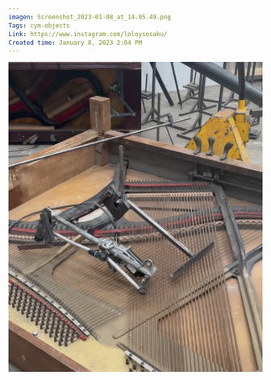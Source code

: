 ```yaml
---
imagen: Screenshot_2023-01-08_at_14.05.49.png
Tags: cym-objects
Link: https://www.instagram.com/loloysosaku/
Created time: January 8, 2023 2:04 PM
---
```

![Screenshot 2023-01-08 at 14.05.49.png](3-works/p1/Lolo%20y%20Sosaku%20445ab904deee40ecaeca39399265bc87/Screenshot_2023-01-08_at_14.05.49.png)
